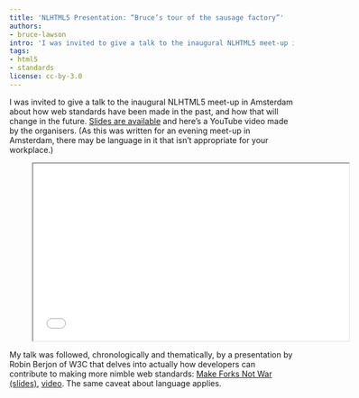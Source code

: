 ```yaml
---
title: 'NLHTML5 Presentation: “Bruce’s tour of the sausage factory”'
authors:
- bruce-lawson
intro: 'I was invited to give a talk to the inaugural NLHTML5 meet-up in Amsterdam about how web standards have been made in the past, and how that will change in the future.'
tags:
- html5
- standards
license: cc-by-3.0
---
```


I was invited to give a talk to the inaugural NLHTML5 meet-up in Amsterdam about how web standards have been made in the past, and how that will change in the future. [Slides are available](https://brucelawson.github.io/talks/2015/NLHTML5/) and here’s a YouTube video made by the organisers. (As this was written for an evening meet-up in Amsterdam, there may be language in it that isn’t appropriate for your workplace.)

<figure class="figure">
	<iframe class="figure__media" width="560" height="315" src="//www.youtube.com/embed/nXAzctXGEeg" allowfullscreen></iframe>
</figure>

My talk was followed, chronologically and thematically, by a presentation by Robin Berjon of W3C that delves into actually how developers can contribute to making more nimble web standards: [Make Forks Not War (slides)](http://berjon.com/presentations/20150115-nlhtml5/#/), [video](http://youtu.be/KpCaWhvlnnQ). The same caveat about language applies.
